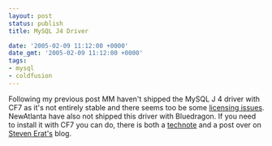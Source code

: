 ```yaml
---
layout: post
status: publish
title: MySQL J4 Driver

date: '2005-02-09 11:12:00 +0000'
date_gmt: '2005-02-09 11:12:00 +0000'
tags:
- mysql
- coldfusion
---
```

Following my previous post MM haven't shipped the MySQL J 4 driver with CF7 as it's not entirely stable and there seems too be some <a href="http://internetnews.com/dev-news/article.php/3358061">licensing issues</a>. NewAtlanta have also not shipped this driver with Bluedragon. 
If you need to install it with CF7 you can do, there is both a <a href="http://www.macromedia.com/cfusion/knowledgebase/index.cfm?id=6ef0253">technote</a> and a post over on <a href="http://www.talkingtree.com/blog/index.cfm?mode=entry&entry=25AA9A56-45A6-2844-7A60CF5B3666D010">Steven Erat's</a> blog.
